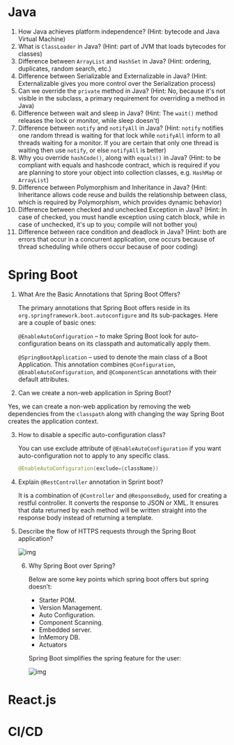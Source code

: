 # Java

1. How Java achieves platform independence? (Hint:  bytecode and Java Virtual Machine)
2. What is `ClassLoader` in Java? (Hint: part of JVM that loads bytecodes for classes)
3. Difference between `ArrayList` and `HashSet` in Java? (Hint: ordering, duplicates, random search, etc.)
4. Difference between Serializable and Externalizable in Java? (Hint: Externalizable gives you more control over the Serialization process)
5. Can we override the `private` method in Java? (Hint: No, because it's not visible in the subclass, a primary requirement for overriding a method in Java)
6. Difference between wait and sleep in Java? (Hint: The `wait()` method releases the lock or monitor, while sleep doesn't)
7. Difference between `notify` and `notifyAll` in Java? (Hint: `notify` notifies one random thread is waiting for that lock while `notifyAll` inform to all threads waiting for a monitor. If you are certain that only one thread is waiting then use `notify`, or else `notifyAll` is better)
8. Why you override `hashCode()`, along with `equals()` in Java? (Hint: to be compliant with equals and hashcode contract, which is required if you are planning to store your object into collection classes, e.g. `HashMap` or `ArrayList`)
9. Difference between Polymorphism and Inheritance in Java? (Hint: Inheritance allows code reuse and builds the relationship between class, which is required by Polymorphism, which provides dynamic behavior)
10. Difference between checked and unchecked Exception in Java? (Hint: In case of checked, you must handle exception using catch block, while in case of unchecked, it's up to you; compile will not bother you)
11. Difference between race condition and deadlock in Java? (Hint: both are errors that occur in a concurrent application, one occurs because of thread scheduling while others occur because of poor coding)

# Spring Boot

1. What Are the Basic Annotations that Spring Boot Offers?

   The primary annotations that Spring Boot offers reside in its `org.springframework.boot.autoconfigure` and its sub-packages. Here are a couple of basic ones:

   `@EnableAutoConfiguration` – to make Spring Boot look for auto-configuration beans on its classpath and automatically apply them.

   `@SpringBootApplication` – used to denote the main class of a Boot Application. This annotation combines `@Configuration`, `@EnableAutoConfiguration`, and `@ComponentScan` annotations with their default attributes.

2.  Can we create a non-web application in Spring Boot?

   Yes, we can create a non-web application by removing the web dependencies from the `classpath` along with changing the way Spring Boot creates the application context.

3. How to disable a specific auto-configuration class?

   You can use exclude attribute of `@EnableAutoConfiguration` if you want auto-configuration not to apply to any specific class.

   ```java
   @EnableAutoConfiguration(exclude={className})
   ```

4. Explain `@RestController` annotation in Sprint boot?

   It is a combination of `@Controller` and `@ResponseBody`, used for creating a restful controller. It converts the response to JSON or XML. It ensures that data returned by each method will be written straight into the response body instead of returning a template.

5. Describe the flow of HTTPS requests through the Spring Boot application?

   <img src="https://s3.ap-south-1.amazonaws.com/myinterviewtrainer-domestic/public_assets/assets/000/000/247/original/Spring_Boot_Flow_Architecture.png?1616151707" alt="img"  />

   6. Why Spring Boot over Spring?

      Below are some key points which spring boot offers but spring doesn’t:

      - Starter POM.
      - Version Management.
      - Auto Configuration.
      - Component Scanning.
      - Embedded server.
      - InMemory DB.
      - Actuators

      Spring Boot simplifies the spring feature for the user:

      ![img](https://s3.ap-south-1.amazonaws.com/myinterviewtrainer-domestic/public_assets/assets/000/000/245/original/Difference_Between_Spring_and_Spring_Boot.png?1616150564)

# React.js



# CI/CD